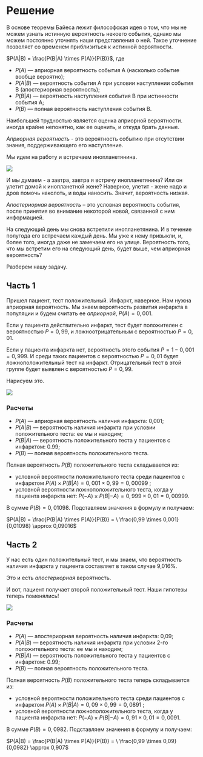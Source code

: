 # Решение

В основе теоремы Байеса лежит философская идея о том, что мы не можем узнать истинную вероятность некоего события, однако мы можем постоянно уточнять наши представления о ней. Такое уточнение позволяет со временем приблизиться к истинной вероятности. 

$P(A|B) = \frac{P(B|A) \times P(A)}{P(B)}$, где

- $P(A)$ — априорная вероятность события A (насколько событие вообще вероятно);
- $P(A|B)$ — вероятность события A при условии наступлении события B (апостериорная вероятность);
- $P(B|A)$ — вероятность наступления события B при истинности события A;
- $P(B)$ — полная вероятность наступления события B.

Наибольшей трудностью является оценка априорной вероятности. иногда крайне непонятно, как ее оценить, и откуда брать данные.

*Априорная вероятность* - это вероятность событию при отсутствии знания, поддерживающего его наступление.

Мы идем на работу и встречаем инопланетянина.

![](https://encrypted-tbn0.gstatic.com/images?q=tbn:ANd9GcTUVKnGd8QnSeJtUrtXbZ4OA6_lu_iuLSHbpA&usqp=CAU)

И мы думаем - а завтра, завтра я встречу инопланетянина? Или он улетит домой к инопланетной жене? Наверное, улетит - жене надо и дров помочь наколоть, и воды наносить. Значит, вероятность низкая. 

*Апостериорная вероятность* – это условная вероятность события, после принятия во внимание некоторой новой, связанной с ним информацией. 

На следующий день мы снова встретили инопланетянина. И в течение полугода его встречаем каждый день. Мы уже к нему привыкли, и, более того, иногда даже не замечаем его на улице. Вероятность того, что мы встретим его на следующий день, будет выше, чем априорная вероятность?

Разберем нашу задачу. 

## Часть 1

Пришел пациент, тест положительный. Инфаркт, наверное. Нам нужна априорная вероятность. Мы знаем вероятность развития инфаркта в популяции и будем считать ее *априорной*, $Р(A) = 0,001$. 

Если у пациента действительно инфаркт, тест будет положителен с вероятностью $P = 0,99$, и ложноотрицательным с вероятностью $P = 0,01$.

Если у пациента инфаркта нет, вероятность этого события $Р = 1 - 0,001 = 0,999$. И среди таких пациентов с вероятностью $P = 0,01$ будет ложноположительный тест на инфаркт. Отрицательный тест в этой группе будет выявлен с вероятностью $P = 0,99$.

Нарисуем это.

[![](https://mermaid.ink/img/eyJjb2RlIjoiZmxvd2NoYXJ0IExSXG4gICAgQVvQn9Cw0YbQuNC10L3Rgl0gLS0g0KAgPSAwLDAwMSAtLT4gQlvQmNC80LXQtdGCINC40L3RhNCw0YDQutGCXTtcbiAgICBBW9Cf0LDRhtC40LXQvdGCXSAtLSDQoCA9IDAsOTk5IC0tPiDQoVvQndC1INC40LzQtdC10YIg0LjQvdGE0LDRgNC60YJdO1xuICAgIEJb0JjQvNC10LXRgiDQuNC90YTQsNGA0LrRgl0gLS0g0KAgPSAwLDk5IC0tPiBEW9Cf0L7Qu9C-0LbQuNGC0LXQu9GM0L3Ri9C5INGC0LXRgdGCXVxuICAgIEJb0JjQvNC10LXRgiDQuNC90YTQsNGA0LrRgl0gLS0g0KAgPSAwLDAxIC0tPiBFW9Ce0YLRgNC40YbQsNGC0LXQu9GM0L3Ri9C5INGC0LXRgdGCXVxuICAgINChW9Cd0LUg0LjQvNC10LXRgiDQuNC90YTQsNGA0LrRgl0gLS0g0KAgPSAwLDAxIC0tPiBGW9Cf0L7Qu9C-0LbQuNGC0LXQu9GM0L3Ri9C5INGC0LXRgdGCXVxuICAgINChW9Cd0LUg0LjQvNC10LXRgiDQuNC90YTQsNGA0LrRgl0gLS0g0KAgPSAwLDk5IC0tPiBHW9Ce0YLRgNC40YbQsNGC0LXQu9GM0L3Ri9C5INGC0LXRgdGCXSIsIm1lcm1haWQiOnsidGhlbWUiOiJkZWZhdWx0In0sInVwZGF0ZUVkaXRvciI6ZmFsc2UsImF1dG9TeW5jIjp0cnVlLCJ1cGRhdGVEaWFncmFtIjpmYWxzZX0)](https://mermaid.live/edit#eyJjb2RlIjoiZmxvd2NoYXJ0IExSXG4gICAgQVvQn9Cw0YbQuNC10L3Rgl0gLS0g0KAgPSAwLDAwMSAtLT4gQlvQmNC80LXQtdGCINC40L3RhNCw0YDQutGCXTtcbiAgICBBW9Cf0LDRhtC40LXQvdGCXSAtLSDQoCA9IDAsOTk5IC0tPiDQoVvQndC1INC40LzQtdC10YIg0LjQvdGE0LDRgNC60YJdO1xuICAgIEJb0JjQvNC10LXRgiDQuNC90YTQsNGA0LrRgl0gLS0g0KAgPSAwLDk5IC0tPiBEW9Cf0L7Qu9C-0LbQuNGC0LXQu9GM0L3Ri9C5INGC0LXRgdGCXVxuICAgIEJb0JjQvNC10LXRgiDQuNC90YTQsNGA0LrRgl0gLS0g0KAgPSAwLDAxIC0tPiBFW9Ce0YLRgNC40YbQsNGC0LXQu9GM0L3Ri9C5INGC0LXRgdGCXVxuICAgINChW9Cd0LUg0LjQvNC10LXRgiDQuNC90YTQsNGA0LrRgl0gLS0g0KAgPSAwLDAxIC0tPiBGW9Cf0L7Qu9C-0LbQuNGC0LXQu9GM0L3Ri9C5INGC0LXRgdGCXVxuICAgINChW9Cd0LUg0LjQvNC10LXRgiDQuNC90YTQsNGA0LrRgl0gLS0g0KAgPSAwLDk5IC0tPiBHW9Ce0YLRgNC40YbQsNGC0LXQu9GM0L3Ri9C5INGC0LXRgdGCXSIsIm1lcm1haWQiOiJ7XG4gIFwidGhlbWVcIjogXCJkZWZhdWx0XCJcbn0iLCJ1cGRhdGVFZGl0b3IiOmZhbHNlLCJhdXRvU3luYyI6dHJ1ZSwidXBkYXRlRGlhZ3JhbSI6ZmFsc2V9)

### Расчеты

- $P(A)$ — априорная вероятность наличия инфаркта: 0,001;
- $P(A|B)$ — вероятность наличия инфаркта при условии положительного теста: ее мы и находим;
- $P(B|A)$ — вероятность положительного теста у пациентов с инфарктом: 0.99;
- $P(B)$ — полная вероятность положительного теста.

Полная вероятность $P(B)$ положительного теста складывается из:
- условной вероятности положительного теста среди пациентов с инфарктом $P(A)\times P(B|A) = 0,001 \times 0,99 = 0,00099$ ;
- условной вероятности ложноположительного теста, когда у пациента инфаркта нет: $P(-A)\times P(B|-A) = 0,999 \times 0,01 = 0,00999$.

В сумме $P(B) = 0,01098$.
Подставляем значения в формулу и получаем:

$P(A|B) = \frac{P(B|A) \times P(A)}{P(B)} = \
\frac{0,99 \times 0,001}{0,01098} \approx 0,09016$

## Часть 2

У нас есть один положительный тест, и мы знаем, что вероятность наличия инфаркта у пациента составляет в таком случае 9,016%.

Это и есть *апостериорная* вероятность. 

И вот, пациент получает второй положительный тест. Наши гипотезы теперь поменялись!

[![](https://mermaid.ink/img/eyJjb2RlIjoiZmxvd2NoYXJ0IExSXG4gICAgQVvQn9Cw0YbQuNC10L3Rgl0gLS0g0KAgPSAwLDA5IC0tPiBCW9CY0LzQtdC10YIg0LjQvdGE0LDRgNC60YJdO1xuICAgIEFb0J_QsNGG0LjQtdC90YJdIC0tINCgID0gMCw5MSAtLT4g0KFb0J3QtSDQuNC80LXQtdGCINC40L3RhNCw0YDQutGCXTtcbiAgICBCW9CY0LzQtdC10YIg0LjQvdGE0LDRgNC60YJdIC0tINCgID0gMCw5OSAtLT4gRFvQn9C-0LvQvtC20LjRgtC10LvRjNC90YvQuSDRgtC10YHRgl1cbiAgICBCW9CY0LzQtdC10YIg0LjQvdGE0LDRgNC60YJdIC0tINCgID0gMCwwMSAtLT4gRVvQntGC0YDQuNGG0LDRgtC10LvRjNC90YvQuSDRgtC10YHRgl1cbiAgICDQoVvQndC1INC40LzQtdC10YIg0LjQvdGE0LDRgNC60YJdIC0tINCgID0gMCwwMSAtLT4gRlvQn9C-0LvQvtC20LjRgtC10LvRjNC90YvQuSDRgtC10YHRgl1cbiAgICDQoVvQndC1INC40LzQtdC10YIg0LjQvdGE0LDRgNC60YJdIC0tINCgID0gMCw5OSAtLT4gR1vQntGC0YDQuNGG0LDRgtC10LvRjNC90YvQuSDRgtC10YHRgl0iLCJtZXJtYWlkIjp7InRoZW1lIjoiZGVmYXVsdCJ9LCJ1cGRhdGVFZGl0b3IiOmZhbHNlLCJhdXRvU3luYyI6dHJ1ZSwidXBkYXRlRGlhZ3JhbSI6ZmFsc2V9)](https://mermaid.live/edit#eyJjb2RlIjoiZmxvd2NoYXJ0IExSXG4gICAgQVvQn9Cw0YbQuNC10L3Rgl0gLS0g0KAgPSAwLDA5IC0tPiBCW9CY0LzQtdC10YIg0LjQvdGE0LDRgNC60YJdO1xuICAgIEFb0J_QsNGG0LjQtdC90YJdIC0tINCgID0gMCw5MSAtLT4g0KFb0J3QtSDQuNC80LXQtdGCINC40L3RhNCw0YDQutGCXTtcbiAgICBCW9CY0LzQtdC10YIg0LjQvdGE0LDRgNC60YJdIC0tINCgID0gMCw5OSAtLT4gRFvQn9C-0LvQvtC20LjRgtC10LvRjNC90YvQuSDRgtC10YHRgl1cbiAgICBCW9CY0LzQtdC10YIg0LjQvdGE0LDRgNC60YJdIC0tINCgID0gMCwwMSAtLT4gRVvQntGC0YDQuNGG0LDRgtC10LvRjNC90YvQuSDRgtC10YHRgl1cbiAgICDQoVvQndC1INC40LzQtdC10YIg0LjQvdGE0LDRgNC60YJdIC0tINCgID0gMCwwMSAtLT4gRlvQn9C-0LvQvtC20LjRgtC10LvRjNC90YvQuSDRgtC10YHRgl1cbiAgICDQoVvQndC1INC40LzQtdC10YIg0LjQvdGE0LDRgNC60YJdIC0tINCgID0gMCw5OSAtLT4gR1vQntGC0YDQuNGG0LDRgtC10LvRjNC90YvQuSDRgtC10YHRgl0iLCJtZXJtYWlkIjoie1xuICBcInRoZW1lXCI6IFwiZGVmYXVsdFwiXG59IiwidXBkYXRlRWRpdG9yIjpmYWxzZSwiYXV0b1N5bmMiOnRydWUsInVwZGF0ZURpYWdyYW0iOmZhbHNlfQ)
 
### Расчеты

- $P(A)$ — апостериорная вероятность наличия инфаркта: 0,09;
- $P(A|B)$ — вероятность наличия инфаркта при условии 2-го положительного теста: ее мы и находим;
- $P(B|A)$ — вероятность положительного теста у пациентов с инфарктом: 0.99;
- $P(B)$ — полная вероятность положительного теста.

Полная вероятность $P(B)$ положительного теста теперь складывается из:
- условной вероятности положительного теста среди пациентов с инфарктом $P(A)\times P(B|A) = 0,09 \times 0,99 = 0,0891$ ;
- условной вероятности ложноположительного теста, когда у пациента инфаркта нет: $P(-A)\times P(B|-A) = 0,91 \times 0,01 = 0,0091$.

В сумме $P(B) = 0,0982$.
Подставляем значения в формулу и получаем:

$P(A|B) = \frac{P(B|A) \times P(A)}{P(B)} = \
\frac{0,99 \times 0,09}{0,0982} \approx 0,907$











 




